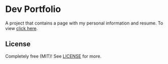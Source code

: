 # Dev Portfolio

A project that contains a page with my personal information and resume. 
To view [click here](http://rcianci.com).

## License

Completely free (MIT)! 
See [LICENSE](LICENSE) for more.
